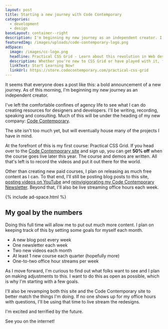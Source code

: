 ```yaml
---
layout: post
title: Starting a new journey with Code Contemporary
categories:
  - development
  - design
baseLayout: container--right
description: I'm beginning my new journey as an independent creator. I've left the comfortable confines of agency life to see what I can do creating resources for designers and developers. I'll be writing, recording, speaking and consulting. Much of this will be under the heading of my new company Code Contemporary
featuredImg: /images/uploads/code-contemporary-logo.png
adSpace: 
  image: /images/cc-logo.png
  headline: Practical CSS Grid - Learn about this revolution in Web design!
  description: Whether you're new to CSS Grid or have played with it, finding practical examples of this new layout mechanism is the best way to learn it's power.  Sign up below for two hours of practical grid knowledge just for you!
  linkText: Start Learning Now!
  linkUrl: https://store.codecontemporary.com/practical-css-grid
---
```


It seems that everyone does a post like this: a bold announcement of a new journey. As of this morning, I'm beginning my new journey as an independent creator. 

I've left the comfortable confines of agency life to see what I can do creating resources for designers and developers. I'll be writing, recording, speaking and consulting. Much of this will be under the heading of my new company: [Code Contemporary](https://codecontemporary.com/). 

The site isn't too much yet, but will eventually house many of the projects I have in mind.

At the forefront of this is my first course: Practical CSS Grid. If you head over to the [Code Contemporary site](https://codecontemporary.com/) and sign up, you can get **50% off** when the course goes live later this year. The course and demos are written. All that's left is to record the videos and put it out there for the world.

Other than creating new paid courses, I plan on releasing as much free content as I can. To that end, I'll still be posting blog posts to this site, [posting videos on YouTube](https://www.youtube.com/channel/UCTLrD1MTRbjxtFCRaFXqkdQ) and [reinvigigorating my Code Contemporary Newsletter](https://tinyletter.com/code-contemporary). Beyond that, I'll also be live streaming office hours each week.

{% include ad-space.html %}

## My goal by the numbers

Doing this full time will allow me to put out much more content. I plan on keeping track of this by setting some goals for myself each month.

*   A new blog post every week
*   One newsletter each week
*   Two new videos each month
*   At least 1 new course each quarter (hopefully more)
*   One-to-two office hour streams per week

As I move forward, I'm curious to find out what folks want to see and I plan on making adjustments to this. I want to do this as open as possible, which is why I'm starting with a few goals.

I'll also be revamping both this site and the Code Contemporary site to better match the things I'm doing. If no one shows up for my office hours with questions, I'll be using that time to live stream the redesigns. 

I'm excited and terrified by the future.

See you on the internet!